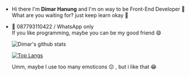 
- Hi there I'm **Dimar Hanung** and I'm on way to be Front-End Developer 👋 \
What are you waiting for? just keep learn okay :ghost:

- :iphone: 087793110422 / WhatsApp only \
If you like programming, maybe you can be my good friend :smile:

    ![Dimar's github stats](https://github-readme-stats.vercel.app/api?username=dimar-hanung&show_icons=true&theme=vue)

    [![Top Langs](https://github-readme-stats.vercel.app/api/top-langs/?username=dimar-hanung)](#)


    Umm, maybe I use too many emoticons :confused: , but i like that :joy:
